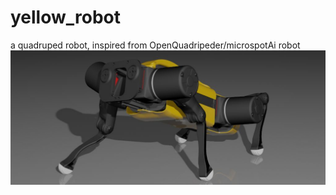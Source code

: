 # yellow_robot
a quadruped robot, inspired from OpenQuadripeder/microspotAi robot
![Alt text](/OpenQuad_V2/images/looking.jpg?raw=true "Openquad_v2")
